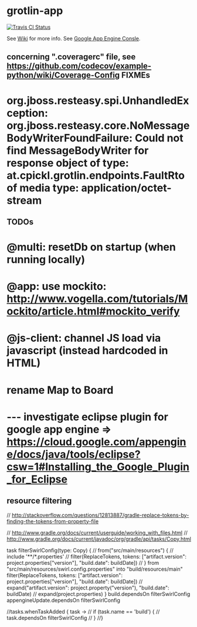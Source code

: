 grotlin-app
===========

[![Travis CI Status](https://travis-ci.org/christophpickl/grotlin-app.svg?branch=master)](https://travis-ci.org/christophpickl/grotlin-app)

See [Wiki](https://github.com/christophpickl/grotlin-app/wiki) for more info.
See [Google App Engine Consle](https://console.developers.google.com/project/swirl-engine).

concerning ".coveragerc" file, see https://github.com/codecov/example-python/wiki/Coverage-Config
FIXMEs
-------
# org.jboss.resteasy.spi.UnhandledException: org.jboss.resteasy.core.NoMessageBodyWriterFoundFailure: Could not find MessageBodyWriter for response object of type: at.cpickl.grotlin.endpoints.FaultRto of media type: application/octet-stream

TODOs
-------
# @multi: resetDb on startup (when running locally)
# @app: use mockito: http://www.vogella.com/tutorials/Mockito/article.html#mockito_verify
# @js-client: channel JS load via javascript (instead hardcoded in HTML)
# rename Map to Board
# --- investigate eclipse plugin for google app engine => https://cloud.google.com/appengine/docs/java/tools/eclipse?csw=1#Installing_the_Google_Plugin_for_Eclipse


resource filtering
-------
// http://stackoverflow.com/questions/12813887/gradle-replace-tokens-by-finding-the-tokens-from-property-file

// http://www.gradle.org/docs/current/userguide/working_with_files.html
// http://www.gradle.org/docs/current/javadoc/org/gradle/api/tasks/Copy.html

task filterSwirlConfig(type: Copy) {
//    from("src/main/resources") {
//        include '**/*.properties'
//        filter(ReplaceTokens, tokens: ["artifact.version": project.properties["version"], "build.date": buildDate])
//    }
    from "src/main/resources/swirl.config.properties"
    into "build/resources/main"
    filter(ReplaceTokens, tokens: ["artifact.version": project.properties["version"], "build.date": buildDate])
//    expand("artifact.version": project.property("version"), "build.date": buildDate)
//    expand(project.properties)
}
build.dependsOn filterSwirlConfig
appengineUpdate.dependsOn filterSwirlConfig


//tasks.whenTaskAdded { task ->
//    if (task.name == 'build') {
//        task.dependsOn filterSwirlConfig
//    }
//}
